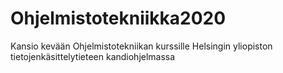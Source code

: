 # Ohjelmistotekniikka2020
Kansio kevään Ohjelmistotekniikan kurssille Helsingin yliopiston tietojenkäsittelytieteen kandiohjelmassa
